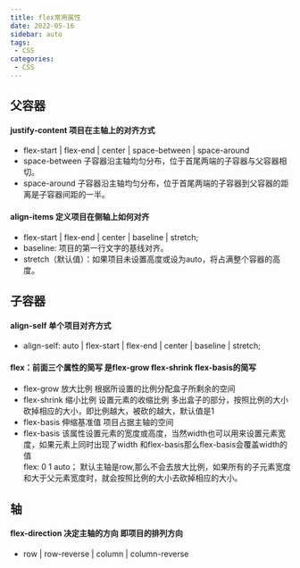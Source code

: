 ```yaml
---
title: flex常用属性
date: 2022-05-16
sidebar: auto
tags: 
 - CSS
categories:
 - CSS
---
```


## 父容器
#### justify-content 项目在主轴上的对齐方式  
- flex-start | flex-end | center | space-between | space-around
- space-between 子容器沿主轴均匀分布，位于首尾两端的子容器与父容器相切。
- space-around  子容器沿主轴均匀分布，位于首尾两端的子容器到父容器的距离是子容器间距的一半。  
#### align-items 定义项目在侧轴上如何对齐  
- flex-start | flex-end | center | baseline | stretch;
- baseline: 项目的第一行文字的基线对齐。
- stretch（默认值）：如果项目未设置高度或设为auto，将占满整个容器的高度。

## 子容器
#### align-self   单个项目对齐方式
- align-self:   auto | flex-start | flex-end | center | baseline | stretch;
#### flex：前面三个属性的简写 是flex-grow  flex-shrink flex-basis的简写
- flex-grow 放大比例 根据所设置的比例分配盒子所剩余的空间
- flex-shrink 缩小比例 设置元素的收缩比例   多出盒子的部分，按照比例的大小砍掉相应的大小，即比例越大，被砍的越大，默认值是1
- flex-basis  伸缩基准值 项目占据主轴的空间
- flex-basis 该属性设置元素的宽度或高度，当然width也可以用来设置元素宽度，如果元素上同时出现了width 和flex-basis那么flex-basis会覆盖width的值  
flex: 0 1 auto； 默认主轴是row,那么不会去放大比例，如果所有的子元素宽度和大于父元素宽度时，就会按照比例的大小去砍掉相应的大小。

## 轴
#### flex-direction 决定主轴的方向 即项目的排列方向
- row | row-reverse | column | column-reverse
